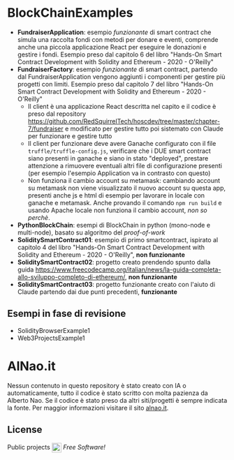 # BlockChainExamples

- **FundraiserApplication**: esempio *funzionante* di smart contract che simula una raccolta fondi con metodi per donare e eventi, comprende anche una piccola applicazione React per eseguire le donazioni e gestire i fondi. Esempio preso dal capitolo 6 del libro "Hands-On Smart Contract Development with Solidity and Ethereum - 2020 - O'Reilly"
- **FundraiserFactory**: esempio *funzionante* di smart contract, partendo dal FundraiserApplication vengono aggiunti i componenti per gestire più progetti con limiti. Esempio preso dal capitolo 7 del libro "Hands-On Smart Contract Development with Solidity and Ethereum - 2020 - O'Reilly"
    - Il client è una applicazione React descritta nel capito e il codice è preso dal repository https://github.com/RedSquirrelTech/hoscdev/tree/master/chapter-7/fundraiser e modificato per gestire tutto poi sistemato con Claude per funzionare e gestire tutto
    - Il client per funzionare deve avere Ganache configurato con il file `truffle/truffle-config.js`, verificare che i DUE smart contract siano presenti in ganache e siano in stato "deployed", prestare attenzione a rimuovere eventuali altri file di configurazione presenti (per esempio l'esempio Application va in contrasto con questo)
    - Non funziona il cambio account su metamask: cambiando account su metamask non viene visualizzato il nuovo account su questa app, presenti anche js e html di esempio per lavorare in locale con ganache e metamask. Anche provando il comando `npm run build` e usando Apache locale non funziona il cambio account, *non so perchè*. 
- **PythonBlockChain**: esempi di BlockChain in python (mono-node e multi-node), basato su algoritmo del *proof-of-work*
- **SoliditySmartContract01**: esempio di primo smartcontract, ispirato al capitolo 4 del libro "Hands-On Smart Contract Development with Solidity and Ethereum - 2020 - O'Reilly", **non funzionante**
- **SoliditySmartContract02**: progetto creato prendendo spunto dalla guida https://www.freecodecamp.org/italian/news/la-guida-completa-allo-sviluppo-completo-di-ethereum/, **non funzionante**
- **SoliditySmartContract03**: progetto funzionante creato con l'aiuto di Claude partendo dai due punti precedenti, **funzionante**

## Esempi in fase di revisione
- SolidityBrowserExample1
- Web3ProjectsExample1


# AlNao.it
Nessun contenuto in questo repository è stato creato con IA o automaticamente, tutto il codice è stato scritto con molta pazienza da Alberto Nao. Se il codice è stato preso da altri siti/progetti è sempre indicata la fonte. Per maggior informazioni visitare il sito [alnao.it](https://www.alnao.it/).

## License
Public projects 
<a href="https://it.wikipedia.org/wiki/GNU_General_Public_License"  valign="middle"><img src="https://img.shields.io/badge/License-GNU-blue" style="height:22px;"  valign="middle"></a> 
*Free Software!*